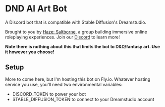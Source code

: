 # DND AI Art Bot
A Discord bot that is compatible with Stable Diffusion's Dreamstudio. 

Brought to you by [Haze: Saltborne](https://haze-saltborne.com), a group building immersive online roleplaying experiences. Join our [Discord](https://discord.com/invite/5c2XtWQSUm) to learn more! 

__Note there is nothing about this that limits the bot to D&D/fantasy art. Use it however you choose!__
## Setup
More to come here, but I'm hosting this bot on Fly.io. Whatever hosting service you use, you'll need two environmental variables:
* DISCORD_TOKEN to power your bot
* STABLE_DIFFUSION_TOKEN to connect to your Dreamstudio account